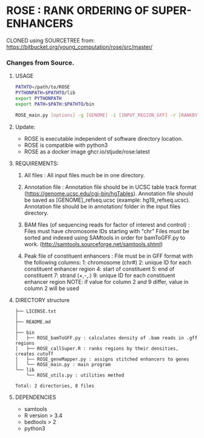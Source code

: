 # ROSE : RANK ORDERING OF SUPER-ENHANCERS

CLONED using SOURCETREE from: https://bitbucket.org/young_computation/rose/src/master/

### Changes from Source.
1. USAGE

	```bash
	PATHTO=/path/to/ROSE
	PYTHONPATH=$PATHTO/lib
	export PYTHONPATH
	export PATH=$PATH:$PATHTO/bin

	ROSE_main.py [options] -g [GENOME] -i [INPUT_REGION_GFF] -r [RANKBY_BAM_FILE] -o [OUTPUT_FOLDER] [OPTIONAL_FLAGS]
	```

1. Update: 

	* ROSE is executable independent of software directory location.
	* ROSE is compatible with python3
	* ROSE as a docker image ghcr.io/stjude/rose:latest

1. REQUIREMENTS:

	1. All files :
	All input files much be in one directory.

	1. Annotation file :
	Annotation file should be in UCSC table track format (https://genome.ucsc.edu/cgi-bin/hgTables).
	Annotation file should be saved as [GENOME]_refseq.ucsc (example: hg19_refseq.ucsc).
	Annotation file should be in annotation/ folder in the input files directory.

	1. BAM files (of sequencing reads for factor of interest and control) :
	Files must have chromosome IDs starting with "chr"
	Files must be sorted and indexed using SAMtools in order for bamToGFF.py to work. (http://samtools.sourceforge.net/samtools.shtml)

	1. Peak file of constituent enhancers :
	File must be in GFF format with the following columns:
		1: chromosome (chr#)
		2: unique ID for each constituent enhancer region
		4: start of constituent
		5: end of constituent
		7: strand (+,-,.)
		9: unique ID for each constituent enhancer region
		NOTE: if value for column 2 and 9 differ, value in column 2 will be used

1. DIRECTORY structure
	```
	├── LICENSE.txt
	│
	├── README.md
	│
	├── bin
	│   ├── ROSE_bamToGFF.py : calculates density of .bam reads in .gff regions
	│   ├── ROSE_callSuper.R : ranks regions by their densities, creates cutoff
	│   ├── ROSE_geneMapper.py : assigns stitched enhancers to genes
	│   └── ROSE_main.py : main program
	└── lib
	    └── ROSE_utils.py : utilities method

	Total: 2 directories, 8 files
	```
1. DEPENDENCIES

	* samtools
	* R version > 3.4
	* bedtools > 2
	* python3
